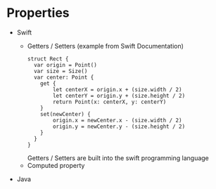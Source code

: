 # Properties

* Swift
  * Getters / Setters (example from Swift Documentation)
    ```
    struct Rect {
      var origin = Point()
      var size = Size()
      var center: Point {
        get {
            let centerX = origin.x + (size.width / 2)
            let centerY = origin.y + (size.height / 2)
            return Point(x: centerX, y: centerY)
        }
        set(newCenter) {
            origin.x = newCenter.x - (size.width / 2)
            origin.y = newCenter.y - (size.height / 2)
        }
      }
    }
    ```
      Getters / Setters are built into the swift programming language
  * Computed property

* Java
